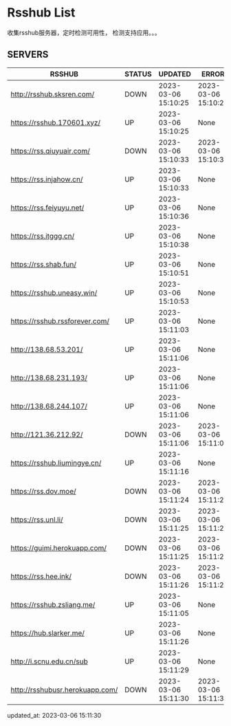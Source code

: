 # Rsshub List

收集rsshub服务器，定时检测可用性， 检测支持应用。。。


## SERVERS

|  RSSHUB   | STATUS  | UPDATED  | ERROR  | TWITTER |  
|  ----  | ----  | ----  | ----  | ---- |  
| http://rsshub.sksren.com/ | DOWN | 2023-03-06 15:10:25 | 2023-03-06 15:10:25 |  
| https://rsshub.170601.xyz/ | UP | 2023-03-06 15:10:25 | None |OK|  
| https://rss.qiuyuair.com/ | DOWN | 2023-03-06 15:10:33 | 2023-03-06 15:10:33 |  
| https://rss.injahow.cn/ | UP | 2023-03-06 15:10:33 | None ||  
| https://rss.feiyuyu.net/ | UP | 2023-03-06 15:10:36 | None |OK|  
| https://rss.itggg.cn/ | UP | 2023-03-06 15:10:38 | None ||  
| https://rss.shab.fun/ | UP | 2023-03-06 15:10:51 | None |OK|  
| https://rsshub.uneasy.win/ | UP | 2023-03-06 15:10:53 | None ||  
| https://rsshub.rssforever.com/ | UP | 2023-03-06 15:11:03 | None |OK|  
| http://138.68.53.201/ | UP | 2023-03-06 15:11:06 | None ||  
| http://138.68.231.193/ | UP | 2023-03-06 15:11:06 | None ||  
| http://138.68.244.107/ | UP | 2023-03-06 15:11:06 | None ||  
| http://121.36.212.92/ | DOWN | 2023-03-06 15:11:06 | 2023-03-06 15:11:06 |  
| https://rsshub.liumingye.cn/ | UP | 2023-03-06 15:11:16 | None |OK|  
| https://rss.dov.moe/ | DOWN | 2023-03-06 15:11:24 | 2023-03-06 15:11:24 |  
| https://rss.unl.li/ | DOWN | 2023-03-06 15:11:25 | 2023-03-06 15:11:25 |  
| https://guimi.herokuapp.com/ | DOWN | 2023-03-06 15:11:25 | 2023-03-06 15:11:25 |  
| https://rss.hee.ink/ | DOWN | 2023-03-06 15:11:26 | 2023-03-06 15:11:26 |  
| https://rsshub.zsliang.me/ | UP | 2023-03-06 15:11:05 | None |OK|  
| https://hub.slarker.me/ | UP | 2023-03-06 15:11:26 | None |OK|  
| http://i.scnu.edu.cn/sub | UP | 2023-03-06 15:11:29 | None ||  
| http://rsshubusr.herokuapp.com/ | DOWN | 2023-03-06 15:11:30 | 2023-03-06 15:11:30 |  
  

updated_at: 2023-03-06 15:11:30  
